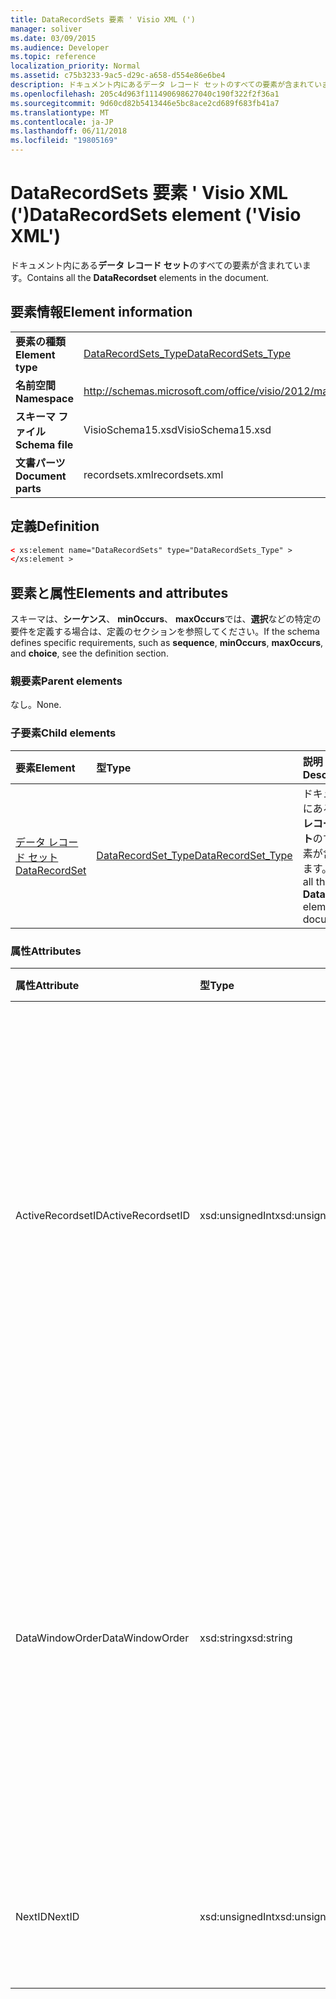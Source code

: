 ```yaml
---
title: DataRecordSets 要素 ' Visio XML (')
manager: soliver
ms.date: 03/09/2015
ms.audience: Developer
ms.topic: reference
localization_priority: Normal
ms.assetid: c75b3233-9ac5-d29c-a658-d554e86e6be4
description: ドキュメント内にあるデータ レコード セットのすべての要素が含まれています。
ms.openlocfilehash: 205c4d963f111490698627040c190f322f2f36a1
ms.sourcegitcommit: 9d60cd82b5413446e5bc8ace2cd689f683fb41a7
ms.translationtype: MT
ms.contentlocale: ja-JP
ms.lasthandoff: 06/11/2018
ms.locfileid: "19805169"
---
```

# <a name="datarecordsets-element-visio-xml"></a><span data-ttu-id="92878-103">DataRecordSets 要素 ' Visio XML (')</span><span class="sxs-lookup"><span data-stu-id="92878-103">DataRecordSets element ('Visio XML')</span></span>

<span data-ttu-id="92878-104">ドキュメント内にある**データ レコード セット**のすべての要素が含まれています。</span><span class="sxs-lookup"><span data-stu-id="92878-104">Contains all the **DataRecordset** elements in the document.</span></span> 
  
## <a name="element-information"></a><span data-ttu-id="92878-105">要素情報</span><span class="sxs-lookup"><span data-stu-id="92878-105">Element information</span></span>

|||
|:-----|:-----|
|<span data-ttu-id="92878-106">**要素の種類**</span><span class="sxs-lookup"><span data-stu-id="92878-106">**Element type**</span></span> <br/> |[<span data-ttu-id="92878-107">DataRecordSets_Type</span><span class="sxs-lookup"><span data-stu-id="92878-107">DataRecordSets_Type</span></span>](datarecordsets_type-complextypevisio-xml.md) <br/> |
|<span data-ttu-id="92878-108">**名前空間**</span><span class="sxs-lookup"><span data-stu-id="92878-108">**Namespace**</span></span> <br/> |http://schemas.microsoft.com/office/visio/2012/main  <br/> |
|<span data-ttu-id="92878-109">**スキーマ ファイル**</span><span class="sxs-lookup"><span data-stu-id="92878-109">**Schema file**</span></span> <br/> |<span data-ttu-id="92878-110">VisioSchema15.xsd</span><span class="sxs-lookup"><span data-stu-id="92878-110">VisioSchema15.xsd</span></span>  <br/> |
|<span data-ttu-id="92878-111">**文書パーツ**</span><span class="sxs-lookup"><span data-stu-id="92878-111">**Document parts**</span></span> <br/> |<span data-ttu-id="92878-112">recordsets.xml</span><span class="sxs-lookup"><span data-stu-id="92878-112">recordsets.xml</span></span>  <br/> |
   
## <a name="definition"></a><span data-ttu-id="92878-113">定義</span><span class="sxs-lookup"><span data-stu-id="92878-113">Definition</span></span>

```XML
< xs:element name="DataRecordSets" type="DataRecordSets_Type" >
</xs:element >
```

## <a name="elements-and-attributes"></a><span data-ttu-id="92878-114">要素と属性</span><span class="sxs-lookup"><span data-stu-id="92878-114">Elements and attributes</span></span>

<span data-ttu-id="92878-115">スキーマは、**シーケンス**、 **minOccurs**、 **maxOccurs**では、**選択**などの特定の要件を定義する場合は、定義のセクションを参照してください。</span><span class="sxs-lookup"><span data-stu-id="92878-115">If the schema defines specific requirements, such as **sequence**, **minOccurs**, **maxOccurs**, and **choice**, see the definition section.</span></span> 
  
### <a name="parent-elements"></a><span data-ttu-id="92878-116">親要素</span><span class="sxs-lookup"><span data-stu-id="92878-116">Parent elements</span></span>

<span data-ttu-id="92878-117">なし。</span><span class="sxs-lookup"><span data-stu-id="92878-117">None.</span></span>
  
### <a name="child-elements"></a><span data-ttu-id="92878-118">子要素</span><span class="sxs-lookup"><span data-stu-id="92878-118">Child elements</span></span>

|<span data-ttu-id="92878-119">**要素**</span><span class="sxs-lookup"><span data-stu-id="92878-119">**Element**</span></span>|<span data-ttu-id="92878-120">**型**</span><span class="sxs-lookup"><span data-stu-id="92878-120">**Type**</span></span>|<span data-ttu-id="92878-121">**説明**</span><span class="sxs-lookup"><span data-stu-id="92878-121">**Description**</span></span>|
|:-----|:-----|:-----|
|[<span data-ttu-id="92878-122">データ レコード セット</span><span class="sxs-lookup"><span data-stu-id="92878-122">DataRecordSet</span></span>](datarecordset-element-datarecordsets_type-complextypevisio-xml.md) <br/> |[<span data-ttu-id="92878-123">DataRecordSet_Type</span><span class="sxs-lookup"><span data-stu-id="92878-123">DataRecordSet_Type</span></span>](datarecordset_type-complextypevisio-xml.md) <br/> |<span data-ttu-id="92878-124">ドキュメント内にある**データ レコード セット**のすべての要素が含まれています。</span><span class="sxs-lookup"><span data-stu-id="92878-124">Contains all the **DataRecordset** elements in the document.</span></span>  <br/> |
   
### <a name="attributes"></a><span data-ttu-id="92878-125">属性</span><span class="sxs-lookup"><span data-stu-id="92878-125">Attributes</span></span>

|<span data-ttu-id="92878-126">**属性**</span><span class="sxs-lookup"><span data-stu-id="92878-126">**Attribute**</span></span>|<span data-ttu-id="92878-127">**型**</span><span class="sxs-lookup"><span data-stu-id="92878-127">**Type**</span></span>|<span data-ttu-id="92878-128">**必須**</span><span class="sxs-lookup"><span data-stu-id="92878-128">**Required**</span></span>|<span data-ttu-id="92878-129">**説明**</span><span class="sxs-lookup"><span data-stu-id="92878-129">**Description**</span></span>|<span data-ttu-id="92878-130">**使用可能な値**</span><span class="sxs-lookup"><span data-stu-id="92878-130">**Possible values**</span></span>|
|:-----|:-----|:-----|:-----|:-----|
|<span data-ttu-id="92878-131">ActiveRecordsetID</span><span class="sxs-lookup"><span data-stu-id="92878-131">ActiveRecordsetID</span></span>  <br/> |<span data-ttu-id="92878-132">xsd:unsignedInt</span><span class="sxs-lookup"><span data-stu-id="92878-132">xsd:unsignedInt</span></span>  <br/> |<span data-ttu-id="92878-133">省略可能</span><span class="sxs-lookup"><span data-stu-id="92878-133">optional</span></span>  <br/> |<span data-ttu-id="92878-134">ウィンドウが閉じて、ことができるように、次回ウィンドウが復元されたときは、[**外部データ**] ウィンドウで作業中のデータ レコード セットの ID が表示されます。</span><span class="sxs-lookup"><span data-stu-id="92878-134">The ID of the active data recordset in the **External Data** window when the window closes, so that it can be restored the next time the window opens.</span></span>  <br/> |<span data-ttu-id="92878-135">Xsd:unsignedInt の値を入力します。</span><span class="sxs-lookup"><span data-stu-id="92878-135">Values of the xsd:unsignedInt type.</span></span>  <br/> |
|<span data-ttu-id="92878-136">DataWindowOrder</span><span class="sxs-lookup"><span data-stu-id="92878-136">DataWindowOrder</span></span>  <br/> |<span data-ttu-id="92878-137">xsd:string</span><span class="sxs-lookup"><span data-stu-id="92878-137">xsd:string</span></span>  <br/> |<span data-ttu-id="92878-138">省略可能</span><span class="sxs-lookup"><span data-stu-id="92878-138">optional</span></span>  <br/> |<span data-ttu-id="92878-139">**外部データ**ウィンドウのタブに表示するデータ レコード セットの順序です。</span><span class="sxs-lookup"><span data-stu-id="92878-139">The order of the data recordsets displayed on the tabs of the **External Data** window.</span></span> <span data-ttu-id="92878-140">セミコロンで区切られたデータ レコード セット Id の順序付きリストです。</span><span class="sxs-lookup"><span data-stu-id="92878-140">An ordered list of data-recordset IDs, separated by semi-colons.</span></span>  <br/> |<span data-ttu-id="92878-141">Xsd:string の値を入力します。</span><span class="sxs-lookup"><span data-stu-id="92878-141">Values of the xsd:string type.</span></span>  <br/> |
|<span data-ttu-id="92878-142">NextID</span><span class="sxs-lookup"><span data-stu-id="92878-142">NextID</span></span>  <br/> |<span data-ttu-id="92878-143">xsd:unsignedInt</span><span class="sxs-lookup"><span data-stu-id="92878-143">xsd:unsignedInt</span></span>  <br/> |<span data-ttu-id="92878-144">必須</span><span class="sxs-lookup"><span data-stu-id="92878-144">required</span></span>  <br/> |<span data-ttu-id="92878-145">新しいデータ レコード セットの次の使用可能な ID です。</span><span class="sxs-lookup"><span data-stu-id="92878-145">The next available ID for a new data recordset.</span></span>  <br/> |<span data-ttu-id="92878-146">Xsd:unsignedInt の値を入力します。</span><span class="sxs-lookup"><span data-stu-id="92878-146">Values of the xsd:unsignedInt type.</span></span>  <br/> |
   

